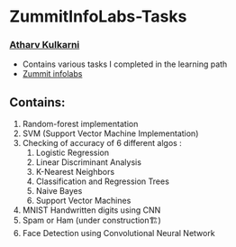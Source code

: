# ZummitInfoLabs-Tasks

### [Atharv Kulkarni](https://atharv4git.github.io/webpage/)

* Contains various tasks I completed in the learning path
* [Zummit infolabs](https://zummitlabs.com/)

## Contains:
1. Random-forest implementation
2. SVM (Support Vector Machine Implementation)
3. Checking of accuracy of 6 different algos :
	1. Logistic Regression
	2. Linear Discriminant Analysis
	3. K-Nearest Neighbors
	4. Classification and Regression Trees
	5. Naive Bayes
	6. Support Vector Machines
4. MNIST Handwritten digits using CNN
5. Spam or Ham (under construction🏗️)
6. Face Detection using Convolutional Neural Network
